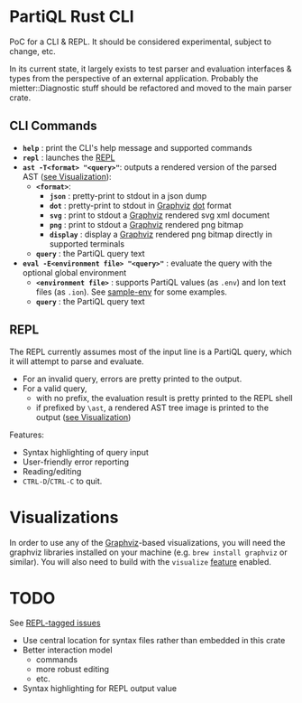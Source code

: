 # PartiQL Rust CLI
PoC for a CLI & REPL. It should be considered experimental, subject to change, etc.

In its current state, it largely exists to test parser and evaluation interfaces & types from the perspective of an 
external application.
Probably the mietter::Diagnostic stuff should be refactored and moved to the main parser crate.

## CLI Commands

- **`help`** : print the CLI's help message and supported commands
- **`repl`** : launches the [REPL](##REPL)
- **`ast -T<format> "<query>"`**: outputs a rendered version of the parsed AST  ([see Visualization](##Visualizations)):
  - **`<format>`**:
    - **`json`** : pretty-print to stdout in a json dump
    - **`dot`** : pretty-print to stdout in [Graphviz][Graphviz] [dot][GvDot] format
    - **`svg`** : print to stdout a [Graphviz][Graphviz] rendered svg xml document
    - **`png`** : print to stdout a [Graphviz][Graphviz] rendered png bitmap
    - **`display`** : display a [Graphviz][Graphviz] rendered png bitmap directly in supported terminals
  - **`query`** : the PartiQL query text
- **`eval -E<environment file> "<query>"`** : evaluate the query with the optional global environment
  - **`<environment file>`** : supports PartiQL values (as `.env`) and Ion text files (as `.ion`). See [sample-env](./sample-env) for some examples.
  - **`query`** : the PartiQL query text

## REPL

The REPL currently assumes most of the input line is a PartiQL query, which it will attempt to parse and evaluate.
- For an invalid query, errors are pretty printed to the output.
- For a valid query,
  - with no prefix, the evaluation result is pretty printed to the REPL shell
  - if prefixed by `\ast`, a rendered AST tree image is printed to the output ([see Visualization](##Visualizations))

Features:
- Syntax highlighting of query input
- User-friendly error reporting
- Reading/editing
- `CTRL-D`/`CTRL-C` to quit.

# Visualizations
In order to use any of the [Graphviz][Graphviz]-based visualizations, you will need the graphviz libraries
installed on your machine (e.g. `brew install graphviz` or similar). You will also need to build with the
`visualize` [feature][CargoFeatures] enabled.

# TODO

See [REPL-tagged issues](https://github.com/partiql/partiql-rust-cli/issues?q=is%3Aissue+is%3Aopen+%5BREPL%5D)

- Use central location for syntax files rather than embedded in this crate
- Better interaction model
  - commands
  - more robust editing
  - etc.
- Syntax highlighting for REPL output value


[Graphviz]: https://graphviz.org/
[GvDot]: https://graphviz.org/doc/info/lang.html
[CargoFeatures]: https://doc.rust-lang.org/cargo/reference/features.html#command-line-feature-options